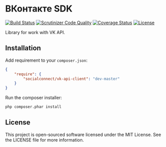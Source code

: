 ВКонтакте SDK
=============
[![Build Status](https://travis-ci.org/SocialConnect/vk-api-client.svg?branch=master)](https://travis-ci.org/SocialConnect/vk-api-client)
[![Scrutinizer Code Quality](https://scrutinizer-ci.com/g/SocialConnect/vk-api-client/badges/quality-score.png?b=master)](https://scrutinizer-ci.com/g/SocialConnect/vk-api-client/?branch=master)
[![Coverage Status](https://img.shields.io/coveralls/SocialConnect/vk-api-client.svg)](https://coveralls.io/r/SocialConnect/vk-api-client?branch=master)
[![License](https://poser.pugx.org/SocialConnect/vk-api-client/license.svg)](https://packagist.org/packages/SocialConnect/vk-api-client)

Library for work with VK API.

Installation
------------

Add requirement to your `composer.json`:

```json
{
    "require": {
        "socialconnect/vk-api-client": "dev-master"
    }
}
```

Run the composer installer:

```bash
php composer.phar install
```

License
-------

This project is open-sourced software licensed under the MIT License. See the LICENSE file for more information.